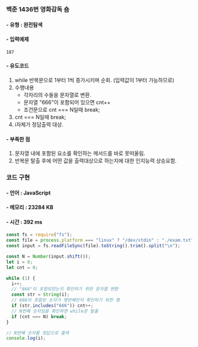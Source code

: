 ### 백준 1436번 영화감독 숌

#### - 유형 : 완전탐색

#### - 입력예제

```
187
```

#### - 유도코드

1. while 반복문으로 1부터 1씩 증가시키며 순회. (입력값이 1부터 가능하므로)
2. 수행내용
   - 각자리의 수들을 문자열로 변환.
   - 문자열 "666"이 포함되어 있으면 cnt++
   - 조건문으로 cnt === N일때 break;
3. cnt === N일때 break;
4. i자체가 정답출력 대상.

#### - 부족한 점

1. 문자열 내에 포함된 요소를 확인하는 메서드를 바로 못떠올림.
2. 반복문 탈출 후에 어떤 값을 출력대상으로 하는지에 대한 인지능력 상승요함.

### 코드 구현

#### - 언어 : JavaScript

#### - 메모리 : 23284 KB

#### - 시간 : 392 ms

```js
const fs = require("fs");
const file = process.platform === "linux" ? "/dev/stdin" : "./exam.txt";
const input = fs.readFileSync(file).toString().trim().split("\n");

const N = Number(input.shift());
let i = 0;
let cnt = 0;

while (1) {
  i++;
  // "666"이 포함되었는지 확인하기 위한 문자열 변환
  const str = String(i);
  // 666이 포함된 숫자가 몇번째인지 확인하기 위한 행
  if (str.includes("666")) cnt++;
  // N번째 숫자임을 확인하면 while문 탈출
  if (cnt === N) break;
}

// N번쨰 숫자를 정답으로 출력
console.log(i);
```
